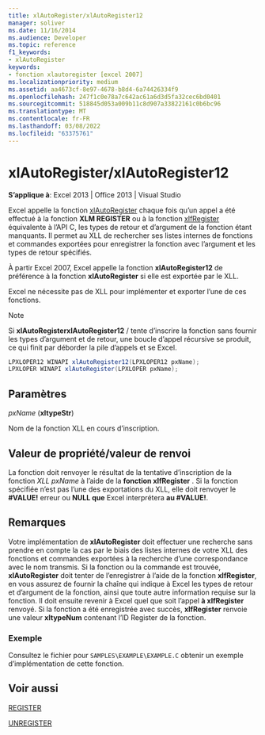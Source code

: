 ```yaml
---
title: xlAutoRegister/xlAutoRegister12
manager: soliver
ms.date: 11/16/2014
ms.audience: Developer
ms.topic: reference
f1_keywords:
- xlAutoRegister
keywords:
- fonction xlautoregister [excel 2007]
ms.localizationpriority: medium
ms.assetid: aa4673cf-8e97-4678-b8d4-6a74426334f9
ms.openlocfilehash: 247f1c0e78a7c642ac61a6d3d5fa32cec6bd0401
ms.sourcegitcommit: 518845d053a009b11c8d907a33822161c0b6bc96
ms.translationtype: MT
ms.contentlocale: fr-FR
ms.lasthandoff: 03/08/2022
ms.locfileid: "63375761"
---
```

# <a name="xlautoregisterxlautoregister12"></a>xlAutoRegister/xlAutoRegister12

 **S’applique à**: Excel 2013 | Office 2013 | Visual Studio
  
Excel appelle la fonction [xlAutoRegister](xlautoregister-xlautoregister12.md) chaque fois qu’un appel a été effectué à la fonction **XLM REGISTER** ou à la fonction [xlfRegister](xlfregister-form-1.md) équivalente à l’API C, les types de retour et d’argument de la fonction étant manquants. Il permet au XLL de rechercher ses listes internes de fonctions et commandes exportées pour enregistrer la fonction avec l’argument et les types de retour spécifiés.
  
À partir Excel 2007, Excel appelle la fonction **xlAutoRegister12** de préférence à la fonction **xlAutoRegister** si elle est exportée par le XLL.
  
Excel ne nécessite pas de XLL pour implémenter et exporter l’une de ces fonctions.
  
> [!NOTE]
> Si **xlAutoRegisterxlAutoRegister12** /  tente d’inscrire la fonction sans fournir les types d’argument et de retour, une boucle d’appel récursive se produit, ce qui finit par déborder la pile d’appels et se Excel.
  
```cs
LPXLOPER12 WINAPI xlAutoRegister12(LPXLOPER12 pxName);
LPXLOPER WINAPI xlAutoRegister(LPXLOPER pxName);
```

## <a name="parameters"></a>Paramètres

 _pxName_ (**xltypeStr**)
  
Nom de la fonction XLL en cours d’inscription.
  
## <a name="property-valuereturn-value"></a>Valeur de propriété/valeur de renvoi

La fonction doit renvoyer le résultat de la tentative d’inscription de la fonction _XLL pxName_ à l’aide de la **fonction xlfRegister** . Si la fonction spécifiée n’est pas l’une des exportations du XLL, elle doit renvoyer le **#VALUE!** erreur ou **NULL que** Excel interprétera **au #VALUE!**.
  
## <a name="remarks"></a>Remarques

Votre implémentation de **xlAutoRegister** doit effectuer une recherche sans prendre en compte la cas par le biais des listes internes de votre XLL des fonctions et commandes exportées à la recherche d’une correspondance avec le nom transmis. Si la fonction ou la commande est trouvée, **xlAutoRegister** doit tenter de l’enregistrer à l’aide de la fonction **xlfRegister**, en vous assurez de fournir la chaîne qui indique à Excel les types de retour et d’argument de la fonction, ainsi que toute autre information requise sur la fonction. Il doit ensuite revenir à Excel quel que soit l’appel **à xlfRegister** renvoyé. Si la fonction a été enregistrée avec succès, **xlfRegister** renvoie une valeur **xltypeNum** contenant l’ID Register de la fonction.
  
### <a name="example"></a>Exemple

Consultez le fichier pour `SAMPLES\EXAMPLE\EXAMPLE.C` obtenir un exemple d’implémentation de cette fonction.
  
## <a name="see-also"></a>Voir aussi

[REGISTER](xlfregister-form-1.md)
  
[UNREGISTER](xlfunregister-form-1.md)
